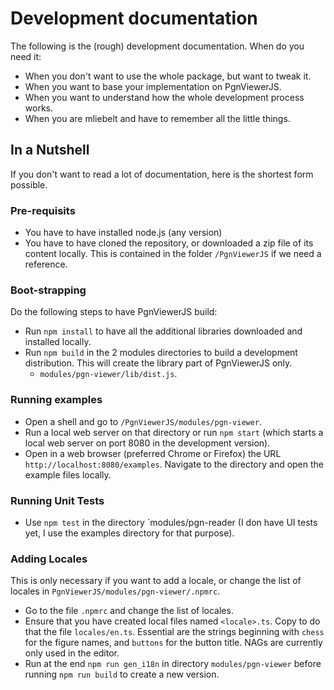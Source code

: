 # Development documentation

The following is the (rough) development documentation. When do you need it:

* When you don't want to use the whole package, but want to tweak it.
* When you want to base your implementation on PgnViewerJS.
* When you want to understand how the whole development process works.
* When you are mliebelt and have to remember all the little things.

## In a Nutshell

If you don't want to read a lot of documentation, here is the shortest form possible.

### Pre-requisits

* You have to have installed node.js (any version)
* You have to have cloned the repository, or downloaded a zip file of its content locally. This is contained in the folder `/PgnViewerJS` if we need a reference.

### Boot-strapping

Do the following steps to have PgnViewerJS build:

* Run `npm install` to have all the additional libraries downloaded and installed locally.
* Run `npm build` in the 2 modules directories to build a development distribution. This will create the library part of PgnViewerJS only.
  * `modules/pgn-viewer/lib/dist.js`.

### Running examples

* Open a shell and go to `/PgnViewerJS/modules/pgn-viewer`.
* Run a local web server on that directory or run `npm start` (which starts a local web server on port 8080 in the development version).
* Open in a web browser (preferred Chrome or Firefox) the URL `http://localhost:8080/examples`. Navigate to the directory and open the example files locally.

### Running Unit Tests

* Use `npm test` in the directory `modules/pgn-reader (I don have UI tests yet, I use the examples directory for that purpose).

### Adding Locales

This is only necessary if you want to add a locale, or change the list of locales in `PgnViewerJS/modules/pgn-viewer/.npmrc`.

* Go to the file `.npmrc` and change the list of locales.
* Ensure that you have created local files named `<locale>.ts`. Copy to do that the file `locales/en.ts`. Essential are the strings beginning with `chess` for the figure names, and `buttons` for the button title. NAGs are currently only used in the editor.
* Run at the end `npm run gen_i18n` in directory `modules/pgn-viewer` before running `npm run build` to create a new version.
